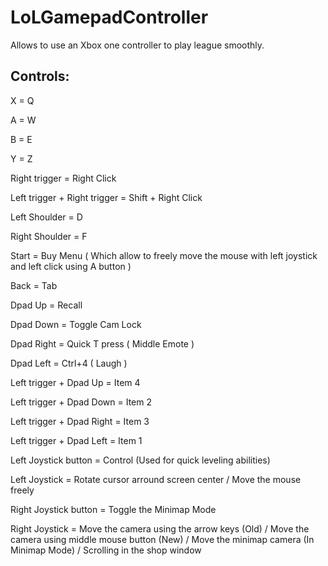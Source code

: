 # LoLGamepadController
Allows to use an Xbox one controller to play league smoothly.

## Controls:
X = Q

A = W

B = E

Y = Z


Right trigger = Right Click

Left trigger + Right trigger = Shift + Right Click


Left Shoulder = D

Right Shoulder = F

Start = Buy Menu ( Which allow to freely move the mouse with left joystick and left click using A button )

Back = Tab


Dpad Up = Recall

Dpad Down = Toggle Cam Lock

Dpad Right = Quick T press ( Middle Emote )

Dpad Left = Ctrl+4 ( Laugh )

Left trigger + Dpad Up = Item 4

Left trigger + Dpad Down = Item 2

Left trigger + Dpad Right = Item 3

Left trigger + Dpad Left = Item 1


Left Joystick button = Control (Used for quick leveling abilities)

Left Joystick = Rotate cursor arround screen center / Move the mouse freely

Right Joystick button = Toggle the Minimap Mode

Right Joystick = Move the camera using the arrow keys (Old) / Move the camera using middle mouse button (New) / Move the minimap camera (In Minimap Mode) / Scrolling in the shop window

